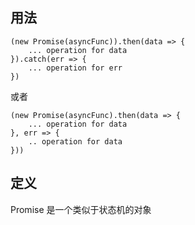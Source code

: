 ## 用法

```
(new Promise(asyncFunc)).then(data => {
    ... operation for data
}).catch(err => {
    ... operation for err
})
```

或者

```
(new Promise(asyncFunc).then(data => {
    ... operation for data
}, err => {
    .. operation for data
}))
```

## 定义
Promise 是一个类似于状态机的对象
